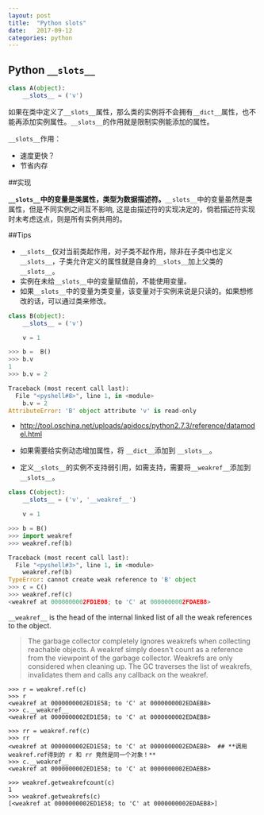 ```yaml
---
layout: post
title:  "Python slots"
date:   2017-09-12
categories: python
---
```


## Python `__slots__`


```python
class A(object):
    __slots__ = ('v')
```

如果在类中定义了`__slots__`属性，那么类的实例将不会拥有`__dict__`属性，也不能再添加实例属性。`__slots__`的作用就是限制实例能添加的属性。

`__slots__`作用：

  * 速度更快？
  * 节省内存

##实现

**`__slots__`中的变量是类属性，类型为数据描述符。**`__slots__`中的变量虽然是类属性，但是不同实例之间互不影响, 这是由描述符的实现决定的，倘若描述符实现时未考虑这点，则是所有实例共用的。


##Tips

* `__slots__`仅对当前类起作用，对子类不起作用，除非在子类中也定义`__slots__`，子类允许定义的属性就是自身的`__slots__`加上父类的`__slots__`。
* 实例在未给`__slots__`中的变量赋值前，不能使用变量。
* 如果`__slots__`中的变量为类变量，该变量对于实例来说是只读的。如果想修改的话，可以通过类来修改。
```python
class B(object):
    __slots__ = ('v')

    v = 1

>>> b =  B()
>>> b.v
1
>>> b.v = 2

Traceback (most recent call last):
  File "<pyshell#8>", line 1, in <module>
    b.v = 2
AttributeError: 'B' object attribute 'v' is read-only    
```
* <http://tool.oschina.net/uploads/apidocs/python2.7.3/reference/datamodel.html>

* 如果需要给实例动态增加属性，将 `__dict__`添加到 `__slots__`。
* 定义`__slots__`的实例不支持弱引用，如需支持，需要将`__weakref__`添加到 `__slots__`。

```python
class C(object):
    __slots__ = ('v', '__weakref__')

    v = 1  

>>> b = B()
>>> import weakref
>>> weakref.ref(b)

Traceback (most recent call last):
  File "<pyshell#3>", line 1, in <module>
    weakref.ref(b)
TypeError: cannot create weak reference to 'B' object
>>> c = C()
>>> weakref.ref(c)
<weakref at 0000000002FD1E08; to 'C' at 0000000002FDAEB8>    
```

`__weakref__` is the head of the internal linked list of all the weak references to the object.

> The garbage collector completely ignores weakrefs when collecting reachable objects. A weakref simply doesn't count as a reference from the viewpoint of the garbage collector. Weakrefs are only considered when cleaning up. The GC traverses the list of weakrefs, invalidates them and calls any callback on the weakref. 

```
>>> r = weakref.ref(c)
>>> r
<weakref at 0000000002ED1E58; to 'C' at 0000000002EDAEB8>
>>> c.__weakref__
<weakref at 0000000002ED1E58; to 'C' at 0000000002EDAEB8>

>>> rr = weakref.ref(c)
>>> rr
<weakref at 0000000002ED1E58; to 'C' at 0000000002EDAEB8>  ## **调用weakref.ref得到的 r 和 rr 竟然是同一个对象！**
>>> c.__weakref__
<weakref at 0000000002ED1E58; to 'C' at 0000000002EDAEB8>

>>> weakref.getweakrefcount(c)
1
>>> weakref.getweakrefs(c)
[<weakref at 0000000002ED1E58; to 'C' at 0000000002EDAEB8>]

```